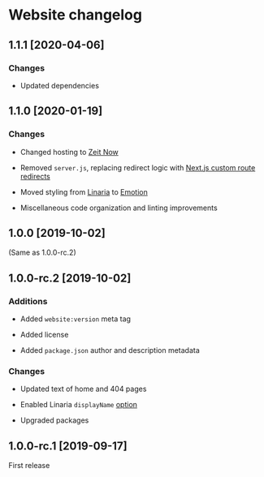 # Website changelog

## 1.1.1 [2020-04-06]

### Changes

* Updated dependencies

## 1.1.0 [2020-01-19]

### Changes

* Changed hosting to [Zeit Now](https://zeit.co)

* Removed `server.js`, replacing redirect logic with [Next.js custom route redirects](https://github.com/zeit/next.js/issues/9081)

* Moved styling from [Linaria](https://github.com/callstack/linaria) to [Emotion](https://github.com/emotion-js/emotion)

* Miscellaneous code organization and linting improvements

## 1.0.0 [2019-10-02]

(Same as 1.0.0-rc.2)

## 1.0.0-rc.2 [2019-10-02]

### Additions

* Added `website:version` meta tag

* Added license

* Added `package.json` author and description metadata

### Changes

* Updated text of home and 404 pages

* Enabled Linaria `displayName` [option](https://github.com/callstack/linaria/blob/master/docs/CONFIGURATION.md#options)

* Upgraded packages

## 1.0.0-rc.1 [2019-09-17]

First release
